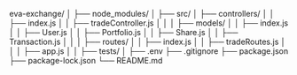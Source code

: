 eva-exchange/
│
├── node_modules/
│
├── src/
│   ├── controllers/
│   │   ├── index.js
│   │   ├── tradeController.js
│   │
│   ├── models/
│   │   ├── index.js
│   │   ├── User.js
│   │   ├── Portfolio.js
│   │   ├── Share.js
│   │   ├── Transaction.js
│   │
│   ├── routes/
│   │   ├── index.js
│   │   ├── tradeRoutes.js
│   │
│   ├── app.js
│   │
├── tests/
│
├── .env
├── .gitignore
├── package.json
├── package-lock.json
└── README.md
